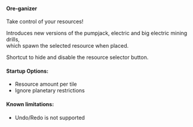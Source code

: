 #### Ore-ganizer  

Take control of your resources!  

Introduces new versions of the pumpjack, electric and big electric mining drills,  
which spawn the selected resource when placed.  

Shortcut to hide and disable the resource selector button.  

#### Startup Options:  
* Resource amount per tile  
* Ignore planetary restrictions  

#### Known limitations:  
* Undo/Redo is not supported  
